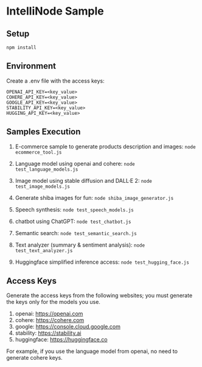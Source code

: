 # IntelliNode Sample

## Setup
```
npm install
```

## Environment
Create a .env file with the access keys:<br>
```
OPENAI_API_KEY=<key_value>
COHERE_API_KEY=<key_value>
GOOGLE_API_KEY=<key_value>
STABILITY_API_KEY=<key_value>
HUGGING_API_KEY=<key_value>
```

## Samples Execution

1. E-commerce sample to generate products description and images:
`node ecommerce_tool.js`

2. Language model using openai and cohere:
`node test_language_models.js`

3. Image model using stable diffusion and DALL·E 2:
`node test_image_models.js`

4. Generate shiba images for fun:
`node shiba_image_generator.js`

5. Speech synthesis:
`node test_speech_models.js`

6. chatbot using ChatGPT:
`node test_chatbot.js`

7. Semantic search:
`node test_semantic_search.js`

8. Text analyzer (summary & sentiment analysis):
`node test_text_analyzer.js`

9. Huggingface simplified inference access:
`node test_hugging_face.js`


## Access Keys
Generate the access keys from the following websites; you must generate the keys only for the models you use.

1. openai: https://openai.com
2. cohere: https://cohere.com
3. google: https://console.cloud.google.com
4. stability: https://stability.ai
5. huggingface: https://huggingface.co

For example, if you use the language model from openai, no need to generate cohere keys.
